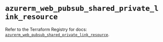 # `azurerm_web_pubsub_shared_private_link_resource`

Refer to the Terraform Registry for docs: [`azurerm_web_pubsub_shared_private_link_resource`](https://registry.terraform.io/providers/hashicorp/azurerm/4.51.0/docs/resources/web_pubsub_shared_private_link_resource).
